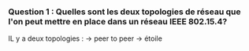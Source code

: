### Question 1 : Quelles sont les deux topologies de réseau que l'on peut mettre en place dans un réseau IEEE 802.15.4?
IL y a deux topologies : 
  -> peer to peer
  -> étoile 

